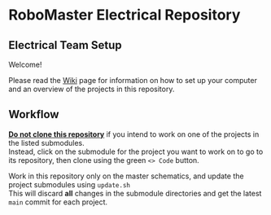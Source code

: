 # RoboMaster Electrical Repository

## Electrical Team Setup 

Welcome!

Please read the [Wiki]( https://github.com/ut-ras/robomaster_electrical/wiki) page for information on how to set up your computer and an overview of the projects in this repository.

## Workflow

<ins>**Do not clone this repository**</ins> if you intend to work on one of the projects in the listed submodules.\
Instead, click on the submodule for the project you want to work on to go to its repository, then clone using the green `<> Code` button.

Work in this repository only on the master schematics, and update the project submodules using `update.sh`\
This will discard **all** changes in the submodule directories and get the latest `main` commit for each project.
